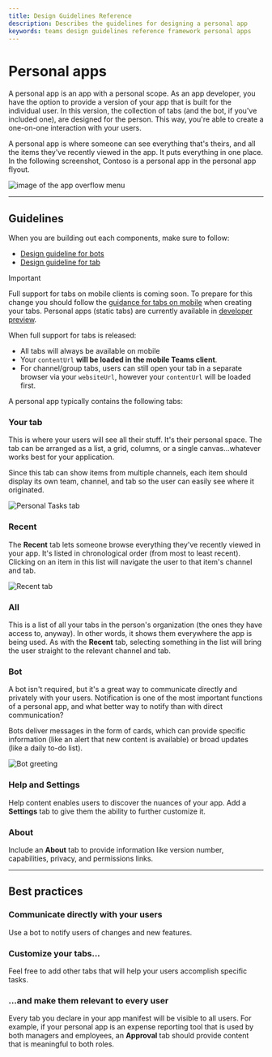 ```yaml
---
title: Design Guidelines Reference
description: Describes the guidelines for designing a personal app
keywords: teams design guidelines reference framework personal apps
--- 
```

# Personal apps

A personal app is an app with a personal scope. As an app developer, you have the option to provide a version of your app that is built for the individual user. In this version, the collection of tabs (and the bot, if you've included one), are designed for the person. This way, you're able to create a one-on-one interaction with your users.

A personal app is where someone can see everything that's theirs, and all the items they've recently viewed in the app. It puts everything in one place. In the following screenshot, Contoso is a personal app in the personal app flyout.

![image of the app overflow menu](~/assets/images/Personal-apps-App-flyout.png)

---

## Guidelines

When you are building out each components, make sure to follow:
* [Design guideline for bots](~/bots/design/bots.md)
* [Design guideline for tab](~/tabs/design/tabs.md) 
> [!IMPORTANT]
> Full support for tabs on mobile clients is coming soon. To prepare for this change you should follow the [guidance for tabs on mobile](~/tabs/design/tabs-mobile.md) when creating your tabs. Personal apps (static tabs) are currently available in [developer preview](~/resources/dev-preview/developer-preview-intro.md).
>
> When full support for tabs is released:
>
> * All tabs will always be available on mobile
> * Your `contentUrl` **will be loaded in the mobile Teams client**.
> * For channel/group tabs, users can still open your tab in a separate browser via your `websiteUrl`, however your `contentUrl` will be loaded first.


A personal app typically contains the following tabs:

### Your tab

This is where your users will see all their stuff. It's their personal space. The tab can be arranged as a list, a grid, columns, or a single canvas...whatever works best for your application.

Since this tab can show items from multiple channels, each item should display its own team, channel, and tab so the user can easily see where it originated.

![Personal Tasks tab](~/assets/images/Personal-apps-MY-tab.png)

### Recent

The **Recent** tab lets someone browse everything they've recently viewed in your app. It's listed in chronological order (from most to least recent). Clicking on an item in this list will navigate the user to that item's channel and tab.

![Recent tab](~/assets/images/Personal-apps-Recent-tab.png)

### All

This is a list of all your tabs in the person's organization (the ones they have access to, anyway). In other words, it shows them everywhere the app is being used. As with the **Recent** tab, selecting something in the list will bring the user straight to the relevant channel and tab.

### Bot

A bot isn't required, but it's a great way to communicate directly and privately with your users. Notification is one of the most important functions of a personal app, and what better way to notify than with direct communication?

Bots deliver messages in the form of cards, which can provide specific information (like an alert that new content is available) or broad updates (like a daily to-do list).

![Bot greeting](~/assets/images/Personal-apps-Bot.png)

### Help and Settings

Help content enables users to discover the nuances of your app. Add a **Settings** tab to give them the ability to further customize it.

### About

Include an **About** tab to provide information like version number, capabilities, privacy, and permissions links.

---

## Best practices

### Communicate directly with your users

Use a bot to notify users of changes and new features.

### Customize your tabs...

Feel free to add other tabs that will help your users accomplish specific tasks.

### ...and make them relevant to every user

Every tab you declare in your app manifest will be visible to all users. For example, if your personal app is an expense reporting tool that is used by both managers and employees, an **Approval** tab should provide content that is meaningful to both roles.
